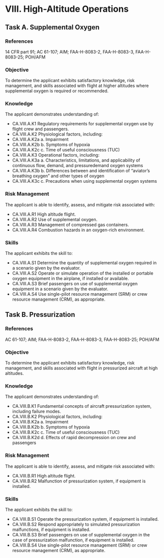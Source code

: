 # VIII. High-Altitude Operations
## Task A. Supplemental Oxygen
### References
14 CFR part 91; AC 61-107; AIM; FAA-H-8083-2, FAA-H-8083-3, FAA-H-8083-25; POH/AFM
### Objective
To determine the applicant exhibits satisfactory knowledge, risk management, and skills associated with flight at higher altitudes where supplemental oxygen is required or recommended.
### Knowledge
The applicant demonstrates understanding of:
* CA.VIII.A.K1 Regulatory requirements for supplemental oxygen use by flight crew and passengers.
* CA.VIII.A.K2 Physiological factors, including:
* CA.VIII.A.K2a a. Impairment
* CA.VIII.A.K2b b. Symptoms of hypoxia
* CA.VIII.A.K2c c. Time of useful consciousness (TUC)
* CA.VIII.A.K3 Operational factors, including:
* CA.VIII.A.K3a a. Characteristics, limitations, and applicability of continuous flow, demand, and pressuredemand oxygen systems
* CA.VIII.A.K3b b. Differences between and identification of “aviator’s breathing oxygen” and other types of oxygen
* CA.VIII.A.K3c c. Precautions when using supplemental oxygen systems
### Risk Management
The applicant is able to identify, assess, and mitigate risk associated with:
* CA.VIII.A.R1 High altitude flight.
* CA.VIII.A.R2 Use of supplemental oxygen.
* CA.VIII.A.R3 Management of compressed gas containers.
* CA.VIII.A.R4 Combustion hazards in an oxygen-rich environment.
### Skills
The applicant exhibits the skill to:
* CA.VIII.A.S1 Determine the quantity of supplemental oxygen required in a scenario given by the evaluator.
* CA.VIII.A.S2 Operate or simulate operation of the installed or portable oxygen equipment in the airplane, if installed or available.
* CA.VIII.A.S3 Brief passengers on use of supplemental oxygen equipment in a scenario given by the evaluator.
* CA.VIII.A.S4 Use single-pilot resource management (SRM) or crew resource management (CRM), as appropriate.
## Task B. Pressurization
### References
AC 61-107; AIM; FAA-H-8083-2, FAA-H-8083-3, FAA-H-8083-25; POH/AFM
### Objective
To determine the applicant exhibits satisfactory knowledge, risk management, and skills associated with flight in pressurized aircraft at high altitudes.
### Knowledge
The applicant demonstrates understanding of:
* CA.VIII.B.K1 Fundamental concepts of aircraft pressurization system, including failure modes.
* CA.VIII.B.K2 Physiological factors, including:
* CA.VIII.B.K2a a. Impairment
* CA.VIII.B.K2b b. Symptoms of hypoxia
* CA.VIII.B.K2c c. Time of useful consciousness (TUC)
* CA.VIII.B.K2d d. Effects of rapid decompression on crew and passengers
### Risk Management
The applicant is able to identify, assess, and mitigate risk associated with:
* CA.VIII.B.R1 High altitude flight.
* CA.VIII.B.R2 Malfunction of pressurization system, if equipment is installed.
### Skills
The applicant exhibits the skill to:
* CA.VIII.B.S1 Operate the pressurization system, if equipment is installed.
* CA.VIII.B.S2 Respond appropriately to simulated pressurization malfunctions, if equipment is installed.
* CA.VIII.B.S3 Brief passengers on use of supplemental oxygen in the case of pressurization malfunction, if equipment is installed.
* CA.VIII.B.S4 Use single-pilot resource management (SRM) or crew resource management (CRM), as appropriate.
